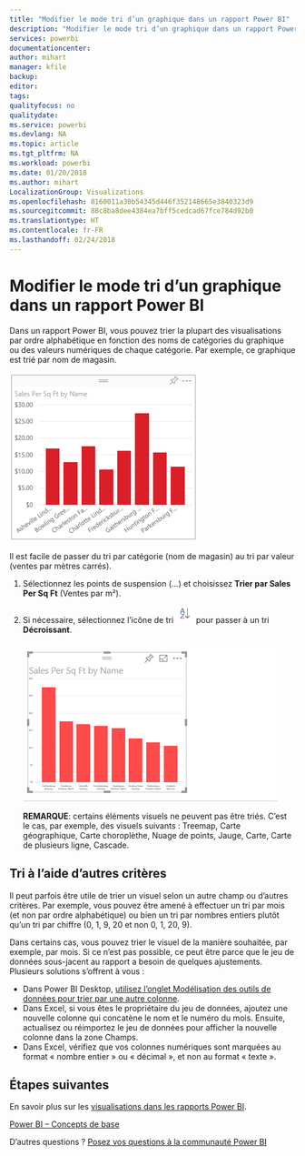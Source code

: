 ```yaml
---
title: "Modifier le mode tri d’un graphique dans un rapport Power BI"
description: "Modifier le mode tri d’un graphique dans un rapport Power BI"
services: powerbi
documentationcenter: 
author: mihart
manager: kfile
backup: 
editor: 
tags: 
qualityfocus: no
qualitydate: 
ms.service: powerbi
ms.devlang: NA
ms.topic: article
ms.tgt_pltfrm: NA
ms.workload: powerbi
ms.date: 01/20/2018
ms.author: mihart
LocalizationGroup: Visualizations
ms.openlocfilehash: 8160011a30b54345d446f352148665e3840323d9
ms.sourcegitcommit: 88c8ba8dee4384ea7bff5cedcad67fce784d92b0
ms.translationtype: HT
ms.contentlocale: fr-FR
ms.lasthandoff: 02/24/2018
---
```

# <a name="change-how-a-chart-is-sorted-in-a-power-bi-report"></a>Modifier le mode tri d’un graphique dans un rapport Power BI
Dans un rapport Power BI, vous pouvez trier la plupart des visualisations par ordre alphabétique en fonction des noms de catégories du graphique ou des valeurs numériques de chaque catégorie. Par exemple, ce graphique est trié par nom de magasin.

![](media/power-bi-report-change-sort/pbi_chartsortcategory.png)

Il est facile de passer du tri par catégorie (nom de magasin) au tri par valeur (ventes par mètres carrés).

1. Sélectionnez les points de suspension (...) et choisissez **Trier par Sales Per Sq Ft** (Ventes par m²).
2. Si nécessaire, sélectionnez l’icône de tri ![](media/power-bi-report-change-sort/sorticon.png) pour passer à un tri **Décroissant**.

   ![](media/power-bi-report-change-sort/sortby.gif)

   **REMARQUE**: certains éléments visuels ne peuvent pas être triés.  C’est le cas, par exemple, des visuels suivants : Treemap, Carte géographique, Carte choroplèthe, Nuage de points, Jauge, Carte, Carte de plusieurs ligne, Cascade.

<a name="other"></a>
## <a name="sorting-using-other-criteria"></a>Tri à l’aide d’autres critères
Il peut parfois être utile de trier un visuel selon un autre champ ou d’autres critères.  Par exemple, vous pouvez être amené à effectuer un tri par mois (et non par ordre alphabétique) ou bien un tri par nombres entiers plutôt qu’un tri par chiffre (0, 1, 9, 20 et non 0, 1, 20, 9).  

Dans certains cas, vous pouvez trier le visuel de la manière souhaitée, par exemple, par mois.  Si ce n’est pas possible, ce peut être parce que le jeu de données sous-jacent au rapport a besoin de quelques ajustements. Plusieurs solutions s’offrent à vous :

* Dans Power BI Desktop, [utilisez l’onglet Modélisation des outils de données pour trier par une autre colonne](desktop-sort-by-column.md).
* Dans Excel, si vous êtes le propriétaire du jeu de données, ajoutez une nouvelle colonne qui concatène le nom et le numéro du mois. Ensuite, actualisez ou réimportez le jeu de données pour afficher la nouvelle colonne dans la zone Champs.
* Dans Excel, vérifiez que vos colonnes numériques sont marquées au format « nombre entier » ou « décimal », et non au format « texte ».

## <a name="next-steps"></a>Étapes suivantes
En savoir plus sur les [visualisations dans les rapports Power BI](power-bi-report-visualizations.md).

[Power BI – Concepts de base](service-basic-concepts.md)

D’autres questions ? [Posez vos questions à la communauté Power BI](http://community.powerbi.com/)
